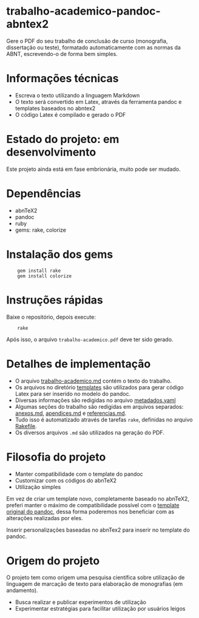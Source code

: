 # trabalho-academico-pandoc-abntex2

Gere o PDF do seu trabalho de conclusão de curso (monografia, dissertação ou teste),
formatado automaticamente com as normas da ABNT, escrevendo-o de forma bem simples.

# Informações técnicas

- Escreva o texto utilizando a linguagem Markdown
- O texto será convertido em Latex, através da ferramenta pandoc e templates 
baseados no abntex2
- O código Latex é compilado e gerado o PDF

# Estado do projeto: em desenvolvimento

Este projeto ainda está em fase embrionária, muito pode ser mudado.

# Dependências

- abnTeX2
- pandoc
- ruby
- gems: rake, colorize

# Instalação dos gems

        gem install rake
        gem install colorize


# Instruções rápidas

Baixe o repositório, depois execute:

        rake
		
Após isso, o arquivo `trabalho-academico.pdf` deve ter sido gerado.


# Detalhes de implementação

- O arquivo [trabalho-academico.md](https://github.com/abntex/trabalho-academico-pandoc-abntex2/blob/master/trabalho-academico.md) contém o texto do trabalho.
- Os arquivos no diretório [templates](https://github.com/abntex/trabalho-academico-pandoc-abntex2/tree/master/templates) são utilizados para gerar código  Latex para ser inserido no modelo do pandoc. 
- Diversas informações são redigidas no arquivo [metadados.yaml](https://github.com/abntex/trabalho-academico-pandoc-abntex2/blob/master/metadados.yaml)
- Algumas seções do trabalho são redigidas em arquivos separados: [anexos.md](https://github.com/abntex/trabalho-academico-pandoc-abntex2/blob/master/anexos.md), [apendices.md](https://github.com/abntex/trabalho-academico-pandoc-abntex2/blob/master/apendices.md) e [referencias.md](https://github.com/abntex/trabalho-academico-pandoc-abntex2/blob/master/referencias.md).
- Tudo isso é automatizado através de tarefas `rake`, definidas no arquivo [Rakefile](https://github.com/abntex/trabalho-academico-pandoc-abntex2/blob/master/Rakefile).
- Os diversos arquivos `.md` são utilizados na geração do PDF.

# Filosofia do projeto

- Manter compatibilidade com o template do pandoc
- Customizar com os códigos do abnTeX2
- Utilização simples

Em vez de criar um template novo, completamente baseado no abnTeX2,
preferi manter o máximo de compatibilidade possível com o
[template original do pandoc](https://github.com/jgm/pandoc-templates/blob/master/default.latex),
dessa forma poderemos nos beneficiar com as alterações realizadas por
eles.

Inserir personalizações baseadas no abnTex2 para inserir no template
do pandoc.

# Origem do projeto

O projeto tem como origem uma pesquisa científica sobre utilização de linguagem
de marcação de texto para elaboração de monografias (em andamento).

- Busca realizar e publicar experimentos de utilização
- Experimentar estratégias para facilitar utilização por usuários leigos


